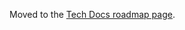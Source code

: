 Moved to the [Tech Docs roadmap page](https://totallyinformation.github.io/node-red-contrib-uibuilder/#/roadmap).
